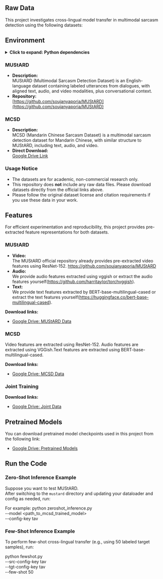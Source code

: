 ## Raw Data

This project investigates cross-lingual model transfer in multimodal sarcasm detection using the following datasets:

## Environment
<details> <summary><strong>Click to expand: Python dependencies </strong></summary>
h5py==3.13.0
jsonlines==4.0.0
numpy==2.1.3
scikit-learn==1.6.1
torch==2.2.2
torchaudio==2.5.1+cu121
torchvggish==0.1
torchvision==0.17.2
</details>


### MUStARD

- **Description:**  
  MUStARD (Multimodal Sarcasm Detection Dataset) is an English-language dataset containing labeled utterances from dialogues, with aligned text, audio, and video modalities, plus conversational context.
- **Repository:**  
  [https://github.com/soujanyaporia/MUStARD](https://github.com/soujanyaporia/MUStARD)

### MCSD

- **Description:**  
  MCSD (Mandarin Chinese Sarcasm Dataset) is a multimodal sarcasm detection dataset for Mandarin Chinese, with similar structure to MUStARD, including text, audio, and video.
- **Direct Download:**  
  [Google Drive Link](https://drive.google.com/drive/folders/1uQrdBMxYhA4nOEAn_AtZgfCBjzi73G7R?usp=drive_link)

### Usage Notice

- The datasets are for academic, non-commercial research only.
- This repository does **not** include any raw data files. Please download datasets directly from the official links above.
- Please follow the original dataset license and citation requirements if you use these data in your work.

## Features

For efficient experimentation and reproducibility, this project provides pre-extracted feature representations for both datasets.

### MUStARD

- **Video:**  
  The MUStARD official repository already provides pre-extracted video features using ResNet-152. https://github.com/soujanyaporia/MUStARD
- **Audio:**  
  We provide audio features extracted using vggish or extract the audio features yourself(https://github.com/harritaylor/torchvggish).
- **Text:**  
  We provide text features extracted by BERT-base-multilingual-cased or extract the text features yourself(https://huggingface.co/bert-base-multilingual-cased).    

**Download links:**  
- [Google Drive: MUStARD Data](https://drive.google.com/drive/folders/16W0FcQTtyF6nR0m9LPWzgWr8bCH3koRt?usp=drive_link)

### MCSD

  Video features are extracted using ResNet-152. Audio features are extracted using VGGish.Text features are extracted using BERT-base-multilingual-cased.

**Download links:**   
- [Google Drive: MCSD Data](https://drive.google.com/drive/folders/1wCZ-SgmzzClbDvyKXI6VdC6CEz5dOf6Y?usp=drive_link)

### Joint Training
**Download links:**   
- [Google Drive: Joint Data](https://drive.google.com/drive/folders/1fO4L3QfqXRjVq3WQ9n_m--SiQmSyhG8B?usp=drive_link)

## Pretrained Models

You can download pretrained model checkpoints used in this project from the following link:

- [Google Drive: Pretrained Models](https://drive.google.com/drive/folders/14DASVEo7lSodRQlBqzSURSDpAlzoHPvg?usp=drive_link)


## Run the Code

### Zero-Shot Inference Example

Suppose you want to test MUStARD.   
After switching to the `mustard` directory and updating your dataloader and config as needed, run:

For example:
    python zeroshot_inference.py \
    --model <path_to_mcsd_trained_model> \
    --config-key tav
    
### Few-Shot Inference Example

To perform few-shot cross-lingual transfer (e.g., using 50 labeled target samples), run:

python fewshot.py \
    --src-config-key tav \
    --tgt-config-key tav \
    --few-shot 50




